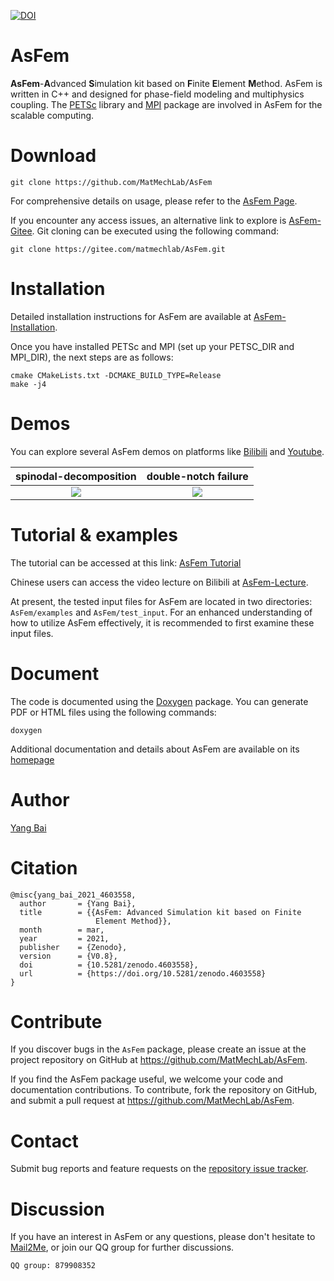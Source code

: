 [![DOI](https://zenodo.org/badge/DOI/10.5281/zenodo.4603558.svg)](https://doi.org/10.5281/zenodo.4603557)

# AsFem

**AsFem**-**A**dvanced **S**imulation kit based on **F**inite **E**lement **M**ethod. AsFem is written in C++ and designed for phase-field modeling and multiphysics coupling. The [PETSc](https://www.mcs.anl.gov/petsc/) library and [MPI](https://www.open-mpi.org/) package are involved in AsFem for the scalable computing.


# Download

```
git clone https://github.com/MatMechLab/AsFem
```
For comprehensive details on usage, please refer to the [AsFem Page](https://matmechlab.github.io/AsFem/).

If you encounter any access issues, an alternative link to explore is [AsFem-Gitee](https://gitee.com/matmechlab/AsFem). Git cloning can be executed using the following command:
```
git clone https://gitee.com/matmechlab/AsFem.git
```


# Installation

Detailed installation instructions for AsFem are available at [AsFem-Installation](https://matmechlab.github.io/AsFem/install/).

Once you have installed PETSc and MPI (set up your PETSC_DIR and MPI_DIR), the next steps are as follows:
```
cmake CMakeLists.txt -DCMAKE_BUILD_TYPE=Release
make -j4
```

# Demos

You can explore several AsFem demos on platforms like [Bilibili](https://space.bilibili.com/100272198/channel/collectiondetail?sid=73185) and [Youtube](https://www.youtube.com/playlist?list=PLVEpIo_wvYmaLPoLjj5Lg93YvYy9flkN8).


spinodal-decomposition              |  double-notch failure
:-------------------------:|:-------------------------:
![](figures/CahnHilliard.gif)      |  ![](figures/DoubleNotch.gif)

# Tutorial & examples

The tutorial can be accessed at this link: [AsFem Tutorial](https://matmechlab.github.io/AsFem/Tutorial/step-0/)

Chinese users can access the video lecture on Bilibili at [AsFem-Lecture](https://space.bilibili.com/100272198/channel/collectiondetail?sid=73182).

At present, the tested input files for AsFem are located in two directories: `AsFem/examples` and `AsFem/test_input`. For an enhanced understanding of how to utilize AsFem effectively, it is recommended to first examine these input files.

# Document

The code is documented using the [Doxygen](https://www.doxygen.nl/index.html) package. You can generate PDF or HTML files using the following commands:
```
doxygen
```

Additional documentation and details about AsFem are available on its [homepage](https://matmechlab.github.io/AsFem/)

# Author
[Yang Bai](https://yangbai90.github.io/)


# Citation
```
@misc{yang_bai_2021_4603558,
  author       = {Yang Bai},
  title        = {{AsFem: Advanced Simulation kit based on Finite 
                   Element Method}},
  month        = mar,
  year         = 2021,
  publisher    = {Zenodo},
  version      = {V0.8},
  doi          = {10.5281/zenodo.4603558},
  url          = {https://doi.org/10.5281/zenodo.4603558}
}
```

# Contribute

If you discover bugs in the `AsFem` package, please create an issue at the project repository on GitHub at https://github.com/MatMechLab/AsFem.

If you find the AsFem package useful, we welcome your code and documentation contributions. To contribute, fork the repository on GitHub, and submit a pull request at https://github.com/MatMechLab/AsFem.


# Contact

Submit bug reports and feature requests on the [repository issue tracker](https://github.com/MatMechLab/AsFem/issues).


# Discussion

If you have an interest in AsFem or any questions, please don't hesitate to [Mail2Me](mailto:yangbai90@outlook.com), or join our QQ group for further discussions.
```
QQ group: 879908352
```
